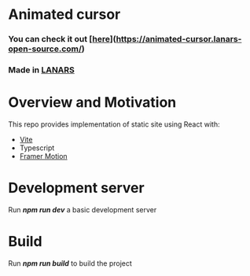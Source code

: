 # Animated cursor
### You can check it out [[here](https://react-gradient-generator.lanars-open-source.com/)](https://animated-cursor.lanars-open-source.com/)
### Made in [LANARS](https://lanars.com/)

# Overview and Motivation
This repo provides implementation of static site using React with:

- [Vite](https://vitejs.dev/)
- Typescript
- [Framer Motion](https://www.framer.com/motion/)

# Development server

Run **_npm run dev_** a basic development server

# Build

Run **_npm run build_** to build the project
